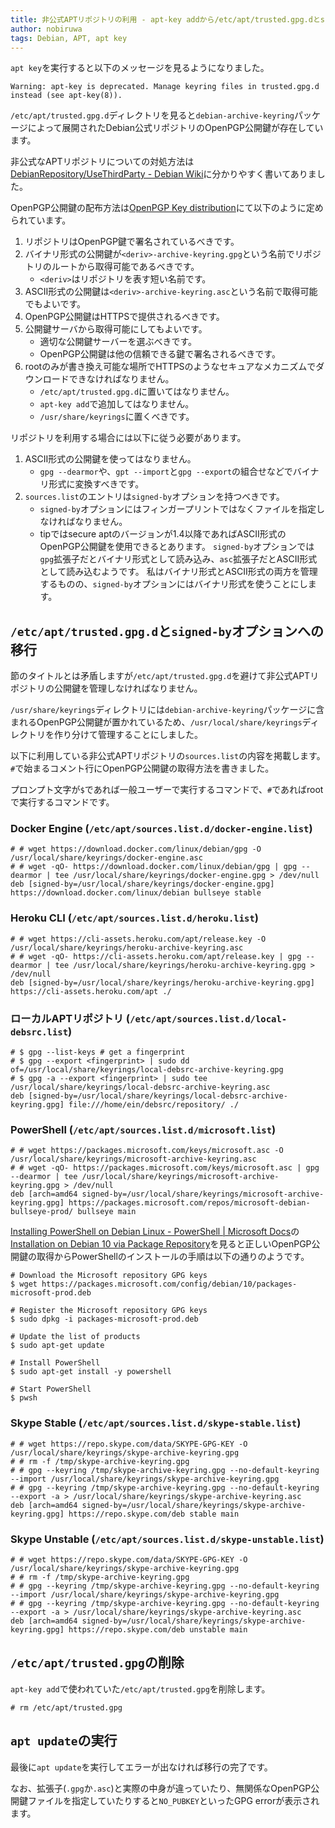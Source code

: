 ```yaml
---
title: 非公式APTリポジトリの利用 - apt-key addから/etc/apt/trusted.gpg.dとsigned-byオプションへの移行
author: nobiruwa
tags: Debian, APT, apt key
---
```


`apt key`を実行すると以下のメッセージを見るようになりました。

```console
Warning: apt-key is deprecated. Manage keyring files in trusted.gpg.d instead (see apt-key(8)).
```

`/etc/apt/trusted.gpg.d`ディレクトリを見ると`debian-archive-keyring`パッケージによって展開されたDebian公式リポジトリのOpenPGP公開鍵が存在しています。

非公式なAPTリポジトリについての対処方法は[DebianRepository/UseThirdParty - Debian Wiki](https://wiki.debian.org/DebianRepository/UseThirdParty)に分かりやすく書いてありました。

OpenPGP公開鍵の配布方法は[OpenPGP Key distribution](https://wiki.debian.org/DebianRepository/UseThirdParty#OpenPGP_Key_distribution)にて以下のように定められています。

1. リポジトリはOpenPGP鍵で署名されているべきです。
2. バイナリ形式の公開鍵が`<deriv>-archive-keyring.gpg`という名前でリポジトリのルートから取得可能であるべきです。
   - `<deriv>`はリポジトリを表す短い名前です。
3. ASCII形式の公開鍵は`<deriv>-archive-keyring.asc`という名前で取得可能でもよいです。
4. OpenPGP公開鍵はHTTPSで提供されるべきです。
5. 公開鍵サーバから取得可能にしてもよいです。
   - 適切な公開鍵サーバーを選ぶべきです。
   - OpenPGP公開鍵は他の信頼できる鍵で署名されるべきです。
6. rootのみが書き換え可能な場所でHTTPSのようなセキュアなメカニズムでダウンロードできなければなりません。
   - `/etc/apt/trusted.gpg.d`に置いてはなりません。
   - `apt-key add`で追加してはなりません。
   - `/usr/share/keyrings`に置くべきです。

リポジトリを利用する場合には以下に従う必要があります。

1. ASCII形式の公開鍵を使ってはなりません。
   - `gpg --dearmor`や、`gpt --import`と`gpg --export`の組合せなどでバイナリ形式に変換すべきです。
2. `sources.list`のエントリは`signed-by`オプションを持つべきです。
   - `signed-by`オプションにはフィンガープリントではなくファイルを指定しなければなりません。
   - tipではsecure aptのバージョンが1.4以降であればASCII形式のOpenPGP公開鍵を使用できるとあります。
     `signed-by`オプションでは`gpg`拡張子だとバイナリ形式として読み込み、`asc`拡張子だとASCII形式として読み込むようです。
     私はバイナリ形式とASCII形式の両方を管理するものの、`signed-by`オプションにはバイナリ形式を使うことにします。

## `/etc/apt/trusted.gpg.d`と`signed-by`オプションへの移行

節のタイトルとは矛盾しますが`/etc/apt/trusted.gpg.d`を避けて非公式APTリポジトリの公開鍵を管理しなければなりません。

`/usr/share/keyrings`ディレクトリには`debian-archive-keyring`パッケージに含まれるOpenPGP公開鍵が置かれているため、`/usr/local/share/keyrings`ディレクトリを作り分けて管理することにしました。

以下に利用している非公式APTリポジトリの`sources.list`の内容を掲載します。`#`で始まるコメント行にOpenPGP公開鍵の取得方法を書きました。

プロンプト文字が`$`であれば一般ユーザーで実行するコマンドで、`#`であればrootで実行するコマンドです。

### Docker Engine (`/etc/apt/sources.list.d/docker-engine.list`)

```
# # wget https://download.docker.com/linux/debian/gpg -O /usr/local/share/keyrings/docker-engine.asc
# # wget -qO- https://download.docker.com/linux/debian/gpg | gpg --dearmor | tee /usr/local/share/keyrings/docker-engine.gpg > /dev/null
deb [signed-by=/usr/local/share/keyrings/docker-engine.gpg] https://download.docker.com/linux/debian bullseye stable
```

### Heroku CLI (`/etc/apt/sources.list.d/heroku.list`)

```
# # wget https://cli-assets.heroku.com/apt/release.key -O /usr/local/share/keyrings/heroku-archive-keyring.asc
# # wget -qO- https://cli-assets.heroku.com/apt/release.key | gpg --dearmor | tee /usr/local/share/keyrings/heroku-archive-keyring.gpg > /dev/null
deb [signed-by=/usr/local/share/keyrings/heroku-archive-keyring.gpg] https://cli-assets.heroku.com/apt ./
```

### ローカルAPTリポジトリ (`/etc/apt/sources.list.d/local-debsrc.list`)

```
# $ gpg --list-keys # get a fingerprint
# $ gpg --export <fingerprint> | sudo dd of=/usr/local/share/keyrings/local-debsrc-archive-keyring.gpg
# $ gpg -a --export <fingerprint> | sudo tee /usr/local/share/keyrings/local-debsrc-archive-keyring.asc
deb [signed-by=/usr/local/share/keyrings/local-debsrc-archive-keyring.gpg] file:///home/ein/debsrc/repository/ ./
```

### PowerShell (`/etc/apt/sources.list.d/microsoft.list`)

```
# # wget https://packages.microsoft.com/keys/microsoft.asc -O /usr/local/share/keyrings/microsoft-archive-keyring.asc
# # wget -qO- https://packages.microsoft.com/keys/microsoft.asc | gpg --dearmor | tee /usr/local/share/keyrings/microsoft-archive-keyring.gpg > /dev/null
deb [arch=amd64 signed-by=/usr/local/share/keyrings/microsoft-archive-keyring.gpg] https://packages.microsoft.com/repos/microsoft-debian-bullseye-prod/ bullseye main
```

[Installing PowerShell on Debian Linux - PowerShell | Microsoft Docs](https://docs.microsoft.com/en-us/powershell/scripting/install/install-debian?view=powershell-7.2)の[Installation on Debian 10 via Package Repository](https://docs.microsoft.com/en-us/powershell/scripting/install/install-debian?view=powershell-7.2#installation-on-debian-10-via-package-repository)を見ると正しいOpenPGP公開鍵の取得からPowerShellのインストールの手順は以下の通りのようです。

```console
# Download the Microsoft repository GPG keys
$ wget https://packages.microsoft.com/config/debian/10/packages-microsoft-prod.deb

# Register the Microsoft repository GPG keys
$ sudo dpkg -i packages-microsoft-prod.deb

# Update the list of products
$ sudo apt-get update

# Install PowerShell
$ sudo apt-get install -y powershell

# Start PowerShell
$ pwsh
```

### Skype Stable (`/etc/apt/sources.list.d/skype-stable.list`)

```
# # wget https://repo.skype.com/data/SKYPE-GPG-KEY -O /usr/local/share/keyrings/skype-archive-keyring.gpg
# # rm -f /tmp/skype-archive-keyring.gpg
# # gpg --keyring /tmp/skype-archive-keyring.gpg --no-default-keyring --import /usr/local/share/keyrings/skype-archive-keyring.gpg
# # gpg --keyring /tmp/skype-archive-keyring.gpg --no-default-keyring --export -a > /usr/local/share/keyrings/skype-archive-keyring.asc
deb [arch=amd64 signed-by=/usr/local/share/keyrings/skype-archive-keyring.gpg] https://repo.skype.com/deb stable main
```

### Skype Unstable (`/etc/apt/sources.list.d/skype-unstable.list`)

```
# # wget https://repo.skype.com/data/SKYPE-GPG-KEY -O /usr/local/share/keyrings/skype-archive-keyring.gpg
# # rm -f /tmp/skype-archive-keyring.gpg
# # gpg --keyring /tmp/skype-archive-keyring.gpg --no-default-keyring --import /usr/local/share/keyrings/skype-archive-keyring.gpg
# # gpg --keyring /tmp/skype-archive-keyring.gpg --no-default-keyring --export -a > /usr/local/share/keyrings/skype-archive-keyring.asc
deb [arch=amd64 signed-by=/usr/local/share/keyrings/skype-archive-keyring.gpg] https://repo.skype.com/deb unstable main
```

## `/etc/apt/trusted.gpg`の削除

`apt-key add`で使われていた`/etc/apt/trusted.gpg`を削除します。

```console
# rm /etc/apt/trusted.gpg
```

## `apt update`の実行

最後に`apt update`を実行してエラーが出なければ移行の完了です。

なお、拡張子(`.gpg`か`.asc`)と実際の中身が違っていたり、無関係なOpenPGP公開鍵ファイルを指定していたりすると`NO_PUBKEY`といったGPG errorが表示されます。
